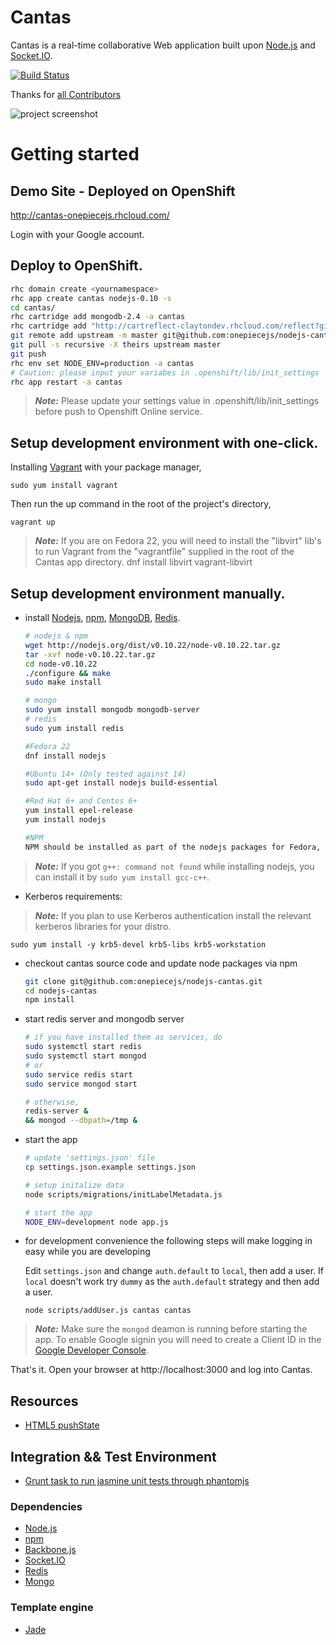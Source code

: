 # Cantas

Cantas is a real-time collaborative Web application built upon [Node.js][nodejs] and [Socket.IO][socketio].

[![Build Status](https://travis-ci.org/onepiecejs/nodejs-cantas.svg?branch=master)](http://travis-ci.org/onepiecejs/nodejs-cantas)

Thanks for [all Contributors](AUTHORS.md)

![project screenshot](./public/images/cantas-help-list.gif)

# Getting started

## Demo Site - Deployed on OpenShift

http://cantas-onepiecejs.rhcloud.com/

Login with your Google account.

## Deploy to OpenShift.

```bash
rhc domain create <yournamespace>
rhc app create cantas nodejs-0.10 -s
cd cantas/
rhc cartridge add mongodb-2.4 -a cantas
rhc cartridge add "http://cartreflect-claytondev.rhcloud.com/reflect?github=smarterclayton/openshift-redis-cart" -a cantas
git remote add upstream -m master git@github.com:onepiecejs/nodejs-cantas.git
git pull -s recursive -X theirs upstream master
git push
rhc env set NODE_ENV=production -a cantas
# Caution: please input your variabes in .openshift/lib/init_settings
rhc app restart -a cantas
```

> ***Note:***
> Please update your settings value in .openshift/lib/init_settings before push
> to Openshift Online service.

## Setup development environment with one-click.

Installing [Vagrant](https://www.vagrantup.com) with your package manager,

    sudo yum install vagrant

Then run the up command in the root of the project's directory,

    vagrant up

> ***Note:***
> If you are on Fedora 22, you will need to install the "libvirt" lib's to run Vagrant from the "vagrantfile" supplied in the root of the Cantas app directory.
> dnf install libvirt vagrant-libvirt


## Setup development environment manually.

- install [Nodejs][nodejs], [npm][npm], [MongoDB][MongoDB], [Redis][Redis].

    ```bash
    # nodejs & npm
    wget http://nodejs.org/dist/v0.10.22/node-v0.10.22.tar.gz
    tar -xvf node-v0.10.22.tar.gz
    cd node-v0.10.22
    ./configure && make
    sudo make install
    
    # mongo
    sudo yum install mongodb mongodb-server
    # redis
    sudo yum install redis

    #Fedora 22
    dnf install nodejs

    #Ubuntu 14+ (Only tested against 14)
    sudo apt-get install nodejs build-essential

    #Red Hat 6+ and Centos 6+
    yum install epel-release
    yum install nodejs

    #NPM
    NPM should be installed as part of the nodejs packages for Fedora, Red Hat, Centos and Ubuntu.
    ```

> ***Note:***
> If you got `g++: command not found` while installing nodejs,
> you can install it by `sudo yum install gcc-c++`.



- Kerberos requirements:

> ***Note:***
> If you plan to use Kerberos authentication install the relevant kerberos libraries for your distro.

    sudo yum install -y krb5-devel krb5-libs krb5-workstation


- checkout cantas source code and update node packages via npm

    ```bash
    git clone git@github.com:onepiecejs/nodejs-cantas.git
    cd nodejs-cantas
    npm install
    ```

- start redis server and mongodb server

    ```bash
    # if you have installed them as services, do
    sudo systemctl start redis
    sudo systemctl start mongod
    # or
    sudo service redis start
    sudo service mongod start
    ```
    ```bash
    # otherwise,
    redis-server &
    && mongod --dbpath=/tmp &
    ```

- start the app

    ```bash
    # update 'settings.json' file
    cp settings.json.example settings.json

    # setup initalize data
    node scripts/migrations/initLabelMetadata.js

    # start the app
    NODE_ENV=development node app.js
    ```

- for development convenience the following steps will make logging in easy while you are developing

    Edit `settings.json` and change `auth.default` to `local`, then add a user.
    If `local` doesn't work try `dummy` as the `auth.default` strategy and then add a user.

    ```
    node scripts/addUser.js cantas cantas
    ```

> ***Note:***
> Make sure the `mongod` deamon is running before starting the app.
> To enable Google signin you will need to create a Client ID in the [Google Developer Console](https://console.developers.google.com).


That's it. Open your browser at http://localhost:3000 and log into Cantas.


## Resources

- [HTML5 pushState](http://diveintohtml5.info/history.html)

## Integration && Test Environment

- [Grunt task to run jasmine unit tests through phantomjs](https://github.com/jasmine-contrib/grunt-jasmine-runner)

### Dependencies

- [Node.js][nodejs]
- [npm][npm]
- [Backbone.js](http://backbonejs.org/)
- [Socket.IO][socketio]
- [Redis][Redis]
- [Mongo][MongoDB]

### Template engine

- [Jade](https://github.com/visionmedia/jade)

  [nodejs]:http://nodejs.org/    "Nodejs"
  [npm]:http://npmjs.org/    "npm"
  [Redis]:http://redis.io/ "Redis"
  [MongoDB]:http://www.mongodb.org/ "MongoDB"
  [socketio]:http://socket.io/
